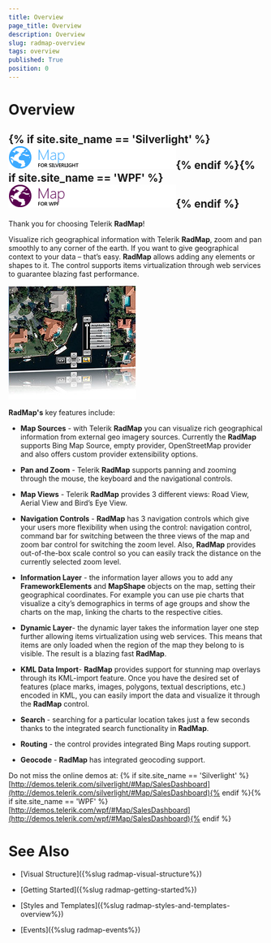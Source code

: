 ```yaml
---
title: Overview
page_title: Overview
description: Overview
slug: radmap-overview
tags: overview
published: True
position: 0
---
```


# Overview





## {% if site.site_name == 'Silverlight' %}![](images/RadMap_Overview_01.png){% endif %}{% if site.site_name == 'WPF' %}![](images/RadMap_Overview_01_WPF.png){% endif %}

Thank you for choosing Telerik __RadMap__!
        

Visualize rich geographical information with Telerik __RadMap__, zoom and pan smoothly to any corner of the earth. 
          If you want to give geographical context to your data – that’s easy. __RadMap__ allows adding any elements or shapes to it. 
          The control supports items virtualization through web services to guarantee blazing fast performance.
        

![](images/RadMap_Overview_02.png)

__RadMap's__ key features include:
        

* __Map Sources__ - with Telerik __RadMap__ you can visualize rich geographical 
            information from external geo imagery sources. Currently the __RadMap__ supports Bing Map Source, 
            empty provider, OpenStreetMap provider and also offers custom provider extensibility options.
          

* __Pan and Zoom__ - Telerik __RadMap__ supports panning and zooming 
            through the mouse, the keyboard and the navigational controls.
          

* __Map Views__ - Telerik __RadMap__ provides 3 different views: 
            Road View, Aerial View and Bird’s Eye View.
          

* __Navigation Controls__ - __RadMap__ has 3 navigation controls which 
            give your users more flexibility when using the control: navigation control, command bar for switching between 
            the three views of the map and zoom bar control for switching the zoom level. Also, __RadMap__ 
            provides out-of-the-box scale control so you can easily track the distance on the currently selected zoom level.
          

* __Information Layer__ - the information layer allows you to add any 
            __FrameworkElements__ and __MapShape__ objects 
            on the map, setting their geographical coordinates. For example you can use pie charts 
            that visualize a city’s demographics in terms of age groups and show the charts on 
            the map, linking the charts to the respective cities.
          

* __Dynamic Layer__- the dynamic layer takes the information layer one 
            step further allowing items virtualization using web services. This means that items are 
            only loaded when the region of the map they belong to is visible. The result 
            is a blazing fast __RadMap__.
          

* __KML Data Import__- __RadMap__ provides support 
            for stunning map overlays through its KML-import feature.  Once you have the desired set 
            of features (place marks, images, polygons, textual descriptions, etc.) encoded in KML, 
            you can easily import the data and visualize it through the __RadMap__ control.
          

* __Search__ - searching for a particular location takes just a few seconds 
            thanks to the integrated search functionality in __RadMap__.
          

* __Routing__ - the control provides integrated Bing Maps routing support.
          

* __Geocode__ - __RadMap__ has integrated geocoding support.
          

Do not miss the online demos at: {% if site.site_name == 'Silverlight' %}[http://demos.telerik.com/silverlight/#Map/SalesDashboard](http://demos.telerik.com/silverlight/#Map/SalesDashboard){% endif %}{% if site.site_name == 'WPF' %}[http://demos.telerik.com/wpf/#Map/SalesDashboard](http://demos.telerik.com/wpf/#Map/SalesDashboard){% endif %}

# See Also

 * [Visual Structure]({%slug radmap-visual-structure%})

 * [Getting Started]({%slug radmap-getting-started%})

 * [Styles and Templates]({%slug radmap-styles-and-templates-overview%})

 * [Events]({%slug radmap-events%})
